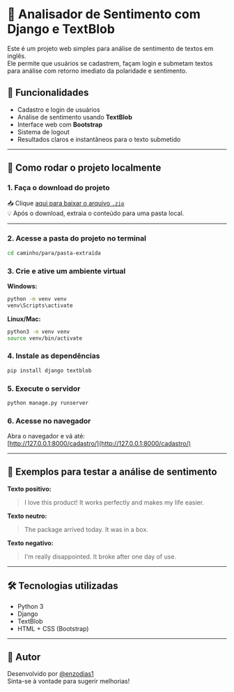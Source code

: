 # 💬 Analisador de Sentimento com Django e TextBlob

Este é um projeto web simples para análise de sentimento de textos em inglês.  
Ele permite que usuários se cadastrem, façam login e submetam textos para análise com retorno imediato da polaridade e sentimento.

## 📌 Funcionalidades

- Cadastro e login de usuários  
- Análise de sentimento usando **TextBlob**  
- Interface web com **Bootstrap**  
- Sistema de logout  
- Resultados claros e instantâneos para o texto submetido  

---

## 🚀 Como rodar o projeto localmente

### 1. Faça o download do projeto

📥 Clique [aqui para baixar o arquivo `.zip`](https://github.com/enzodias1/sentimento4/raw/main/sentimento4.zip)  
💡 Após o download, extraia o conteúdo para uma pasta local.

---

### 2. Acesse a pasta do projeto no terminal

```bash
cd caminho/para/pasta-extraída
```

### 3. Crie e ative um ambiente virtual

**Windows:**

```bash
python -m venv venv
venv\Scripts\activate
```

**Linux/Mac:**

```bash
python3 -m venv venv
source venv/bin/activate
```

### 4. Instale as dependências

```bash
pip install django textblob
```

### 5. Execute o servidor

```bash
python manage.py runserver
```

### 6. Acesse no navegador

Abra o navegador e vá até:  
[http://127.0.0.1:8000/cadastro/](http://127.0.0.1:8000/cadastro/)

---

## 🧪 Exemplos para testar a análise de sentimento

**Texto positivo:**

> I love this product! It works perfectly and makes my life easier.

**Texto neutro:**

> The package arrived today. It was in a box.

**Texto negativo:**

> I'm really disappointed. It broke after one day of use.

---

## 🛠 Tecnologias utilizadas

- Python 3  
- Django  
- TextBlob  
- HTML + CSS (Bootstrap)  

---

## 👤 Autor

Desenvolvido por [@enzodias1](https://github.com/enzodias1)  
Sinta-se à vontade para sugerir melhorias!
